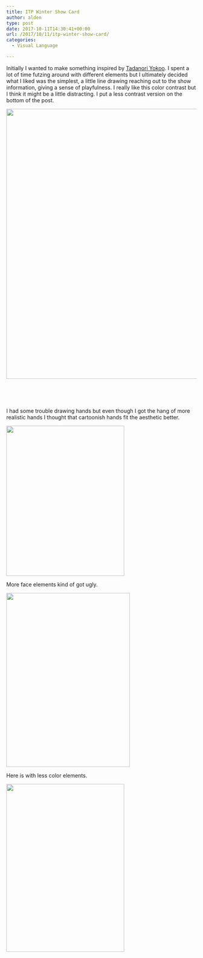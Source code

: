 ```yaml
---
title: ITP Winter Show Card
author: alden
type: post
date: 2017-10-11T14:30:41+00:00
url: /2017/10/11/itp-winter-show-card/
categories:
  - Visual Language

---
```

Initially I wanted to make something inspired by [Tadanori Yokoo][1]. I spent a lot of time futzing around with different elements but I ultimately decided what I liked was the simplest, a little line drawing reaching out to the show information, giving a sense of playfulness. I really like this color contrast but I think it might be a little distracting. I put a less contrast version on the bottom of the post.

<img class="alignnone wp-image-230 size-full" src="http://www.alden.life/wp-content/uploads/2017/10/Poster.png" alt="" width="505" height="714" srcset="http://www.alden.life/wp-content/uploads/2017/10/Poster.png 505w, http://www.alden.life/wp-content/uploads/2017/10/Poster-212x300.png 212w" sizes="(max-width: 505px) 100vw, 505px" />

&nbsp;

&nbsp;

I had some trouble drawing hands but even though I got the hang of more realistic hands I thought that cartoonish hands fit the aesthetic better.

<img class="alignnone wp-image-228 size-full" src="http://www.alden.life/wp-content/uploads/2017/10/Hands.png" alt="" width="312" height="397" srcset="http://www.alden.life/wp-content/uploads/2017/10/Hands.png 312w, http://www.alden.life/wp-content/uploads/2017/10/Hands-236x300.png 236w" sizes="(max-width: 312px) 100vw, 312px" />

More face elements kind of got ugly.

<img class="alignnone wp-image-231" src="http://www.alden.life/wp-content/uploads/2017/10/Poster4-213x300.png" alt="" width="327" height="460" />

Here is with less color elements.

<img class="alignnone wp-image-232 " src="http://www.alden.life/wp-content/uploads/2017/10/Poster2-211x300.png" alt="" width="312" height="444" srcset="http://www.alden.life/wp-content/uploads/2017/10/Poster2-211x300.png 211w, http://www.alden.life/wp-content/uploads/2017/10/Poster2.png 493w" sizes="(max-width: 312px) 100vw, 312px" />

 [1]: http://50watts.com/Tadanori-Yokoo-posters